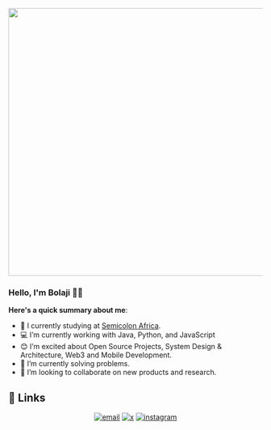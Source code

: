 <p align="center">
  <img src="https://media3.giphy.com/media/v1.Y2lkPTc5MGI3NjExZzFsbzloNjBrdHozZ2Vlam80N3g3M2poeGFqNDZncGIwNHp2djF1ZyZlcD12MV9pbnRlcm5hbF9naWZfYnlfaWQmY3Q9Zw/13HgwGsXF0aiGY/giphy.gif" width="530">
</p>

### Hello, I'm Bolaji 👋🏾

**Here's a quick summary about me**:

- 🏫 I currently studying at [Semicolon Africa](https://semicolon.africa/).
- 💻 I’m currently working with Java, Python, and JavaScript
- 😊 I’m excited about Open Source Projects, System Design & Architecture, Web3 and Mobile Development.
- 🔭 I’m currently solving problems.
- 👯 I’m looking to collaborate on new products and research.

## :link: Links

<p align="center">
  <a href="mailto:bolajidurodola@gmail.com"><img src="https://img.icons8.com/color/96/000000/gmail.png" alt="email"/></a>
  <a href="https://x.com/lookingfor_boj"><img src="https://img.icons8.com/color/96/000000/twitter-squared.png" alt="x"/></a>
  <a href="https://www.instagram.com/lord_boj"><img src="https://img.icons8.com/color/96/000000/instagram-new.png" alt="instagram"/></a>
</p>
